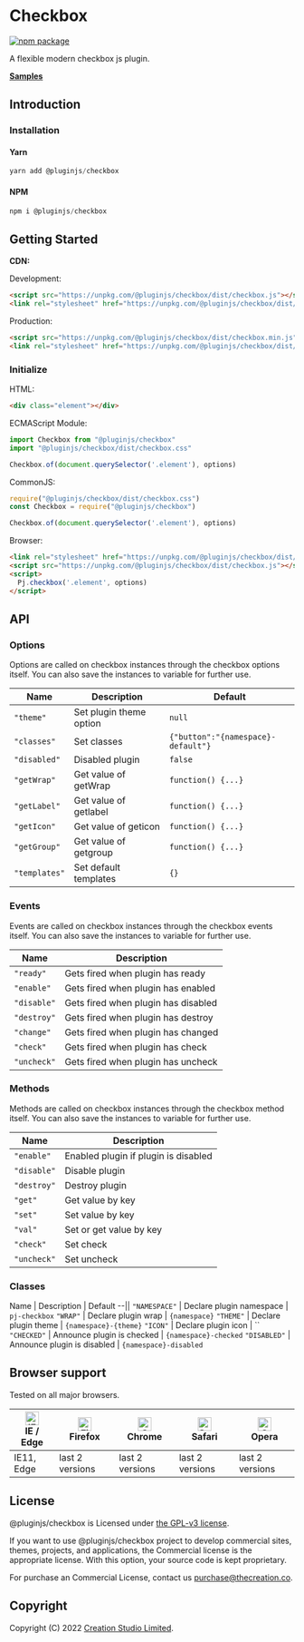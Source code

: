 # Checkbox

[![npm package](https://img.shields.io/npm/v/@pluginjs/checkbox.svg)](https://www.npmjs.com/package/@pluginjs/checkbox)

A flexible modern checkbox js plugin.

**[Samples](https://codesandbox.io/s/github/pluginjs/pluginjs/tree/master/modules/checkbox/samples)**

## Introduction
### Installation

#### Yarn

```javascript
yarn add @pluginjs/checkbox
```

#### NPM

```javascript
npm i @pluginjs/checkbox
```

## Getting Started

**CDN:**

Development:

```html
<script src="https://unpkg.com/@pluginjs/checkbox/dist/checkbox.js"></script>
<link rel="stylesheet" href="https://unpkg.com/@pluginjs/checkbox/dist/checkbox.css">
```

Production:

```html
<script src="https://unpkg.com/@pluginjs/checkbox/dist/checkbox.min.js"></script>
<link rel="stylesheet" href="https://unpkg.com/@pluginjs/checkbox/dist/checkbox.min.css">
```

### Initialize

HTML:

```html
<div class="element"></div>
```

ECMAScript Module:

```javascript
import Checkbox from "@pluginjs/checkbox"
import "@pluginjs/checkbox/dist/checkbox.css"

Checkbox.of(document.querySelector('.element'), options)
```

CommonJS:

```javascript
require("@pluginjs/checkbox/dist/checkbox.css")
const Checkbox = require("@pluginjs/checkbox")

Checkbox.of(document.querySelector('.element'), options)
```

Browser:

```html
<link rel="stylesheet" href="https://unpkg.com/@pluginjs/checkbox/dist/checkbox.css">
<script src="https://unpkg.com/@pluginjs/checkbox/dist/checkbox.js"></script>
<script>
  Pj.checkbox('.element', options)
</script>
```

## API

### Options

Options are called on checkbox instances through the checkbox options itself.
You can also save the instances to variable for further use.

Name | Description | Default
--|--|--
`"theme"` | Set plugin theme option | `null`
`"classes"` | Set classes | `{"button":"{namespace}-default"}`
`"disabled"` | Disabled plugin | `false`
`"getWrap"` | Get value of getWrap | `function() {...}`
`"getLabel"` | Get value of getlabel | `function() {...}`
`"getIcon"` | Get value of geticon | `function() {...}`
`"getGroup"` | Get value of getgroup | `function() {...}`
`"templates"` | Set default templates | `{}`

### Events

Events are called on checkbox instances through the checkbox events itself.
You can also save the instances to variable for further use.

Name | Description
--|--
`"ready"` | Gets fired when plugin has ready
`"enable"` | Gets fired when plugin has enabled
`"disable"` | Gets fired when plugin has disabled
`"destroy"` | Gets fired when plugin has destroy
`"change"` | Gets fired when plugin has changed
`"check"` | Gets fired when plugin has check
`"uncheck"` | Gets fired when plugin has uncheck

### Methods

Methods are called on checkbox instances through the checkbox method itself.
You can also save the instances to variable for further use.

Name | Description
--|--
`"enable"` | Enabled plugin if plugin is disabled
`"disable"` | Disable plugin
`"destroy"` | Destroy plugin
`"get"` | Get value by key
`"set"` | Set value by key
`"val"` | Set or get value by key
`"check"` | Set check
`"uncheck"` | Set uncheck

### Classes

Name | Description | Default
--||
`"NAMESPACE"` | Declare plugin namespace | `pj-checkbox`
`"WRAP"` | Declare plugin wrap | `{namespace}`
`"THEME"` | Declare plugin theme | `{namespace}-{theme}`
`"ICON"` | Declare plugin icon | ``
`"CHECKED"` | Announce plugin is checked | `{namespace}-checked`
`"DISABLED"` | Announce plugin is disabled | `{namespace}-disabled`

## Browser support

Tested on all major browsers.

| [<img src="https://raw.githubusercontent.com/alrra/browser-logos/master/src/edge/edge_48x48.png" alt="IE / Edge" width="24px" height="24px" />](http://godban.github.io/browsers-support-badges/)</br>IE / Edge | [<img src="https://raw.githubusercontent.com/alrra/browser-logos/master/src/firefox/firefox_48x48.png" alt="Firefox" width="24px" height="24px" />](http://godban.github.io/browsers-support-badges/)</br>Firefox | [<img src="https://raw.githubusercontent.com/alrra/browser-logos/master/src/chrome/chrome_48x48.png" alt="Chrome" width="24px" height="24px" />](http://godban.github.io/browsers-support-badges/)</br>Chrome | [<img src="https://raw.githubusercontent.com/alrra/browser-logos/master/src/safari/safari_48x48.png" alt="Safari" width="24px" height="24px" />](http://godban.github.io/browsers-support-badges/)</br>Safari | [<img src="https://raw.githubusercontent.com/alrra/browser-logos/master/src/opera/opera_48x48.png" alt="Opera" width="24px" height="24px" />](http://godban.github.io/browsers-support-badges/)</br>Opera |
| --------- | --------- | --------- | --------- | --------- |
| IE11, Edge| last 2 versions| last 2 versions| last 2 versions| last 2 versions|

## License

@pluginjs/checkbox is Licensed under [the GPL-v3 license](LICENSE).

If you want to use @pluginjs/checkbox project to develop commercial sites, themes, projects, and applications, the Commercial license is the appropriate license. With this option, your source code is kept proprietary.

For purchase an Commercial License, contact us purchase@thecreation.co.

## Copyright

Copyright (C) 2022 [Creation Studio Limited](creationstudio.com).